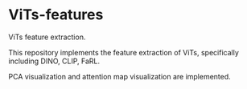 # ViTs-features

ViTs feature extraction.

This repository implements the feature extraction of ViTs, specifically including DINO, CLIP, FaRL.

PCA visualization and attention map visualization are implemented.
